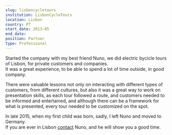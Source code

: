 ```yaml
---
slug: lisboncycletours
institution: LisbonCycleTours
location: Lisbon
country: PT
start_date: 2013-05
end_date: 
position: Partner
type: Professional
---
```


Started the company with my best friend Nuno, we did electric bycicle tours of Lisbon, for private customers and companies.  
It was a great experience, to be able to spend a lot of time outside, in good company.

There were valuable lessons not only on interacting with different types of customers, from different cultures, but also 
it was a great way to work on presentation skills, as each tour followed a route, and customers needed to be informed and entertained, 
and although there can be a framework for what is presented, every tour needed to be customized on the spot.

In late 2015, when my first child was born, sadly, I left Nuno and moved to Germany.  
If you are ever in Lisbon [contact](https://www.lisboncycletours.com/) Nuno, and he will show you a good time.
